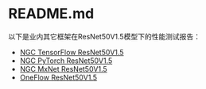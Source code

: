 # README.md

以下是业内其它框架在ResNet50V1.5模型下的性能测试报告：
- [NGC TensorFlow ResNet50V1.5](./TensorFlow/)
- [NGC PyTorch ResNet50V1.5](./PyTorch/)
- [NGC MxNet ResNet50V1.5](./MxNet/)
- [OneFlow ResNet50V1.5](./OneFlow/)